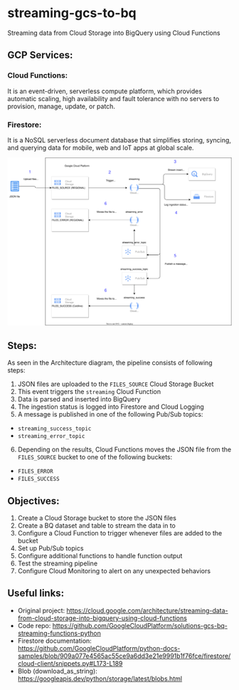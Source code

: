 # streaming-gcs-to-bq
Streaming data from Cloud Storage into BigQuery using Cloud Functions

## GCP Services:
### Cloud Functions: 
It is an event-driven, serverless compute platform, which provides automatic scaling, high availability and fault tolerance with no servers to provision, manage, update, or patch.

### Firestore: 
It is a NoSQL serverless document database that simplifies storing, syncing, and querying data for mobile, web and IoT apps at global scale. 


![Architecture](architecture.svg)
## Steps:
As seen in the Architecture diagram, the pipeline consists of following steps:

1. JSON files are uploaded to the `FILES_SOURCE` Cloud Storage Bucket 
2. This event triggers the `streaming` Cloud Function
3. Data is parsed and inserted into BigQuery
4. The ingestion status is logged into Firestore and Cloud Logging
5. A message is published in one of the following Pub/Sub topics:
- `streaming_success_topic`
- `streaming_error_topic`
6. Depending on the results, Cloud Functions moves the JSON file from the `FILES_SOURCE` bucket to one of the following buckets:
- `FILES_ERROR`
- `FILES_SUCCESS`

## Objectives:
1. Create a Cloud Storage bucket to store the JSON files
2. Create a BQ dataset and table to stream the data in to
3. Configure a Cloud Function to trigger whenever files are added to the bucket
4. Set up Pub/Sub topics
5. Configure additional functions to handle function output
6. Test the streaming pipeline
7. Configure Cloud Monitoring to alert on any unexpected behaviors


## Useful links:
- Original project: https://cloud.google.com/architecture/streaming-data-from-cloud-storage-into-bigquery-using-cloud-functions
- Code repo: https://github.com/GoogleCloudPlatform/solutions-gcs-bq-streaming-functions-python
- Firestore documentation: https://github.com/GoogleCloudPlatform/python-docs-samples/blob/909a077e4565ac55ce9a6dd3e21e9991b1f76fce/firestore/cloud-client/snippets.py#L173-L189
- Blob (download_as_string): https://googleapis.dev/python/storage/latest/blobs.html







